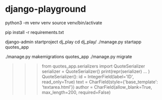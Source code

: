 # django-playground

python3 -m venv venv
source venv/bin/activate

pip install -r requirements.txt

django-admin startproject dj_play
cd dj_play/
./manage.py startapp quotes_app

./manage.py makemigrations quotes_app
./manage.py migrate


>>> from quotes_app.serializers import QuoteSerializer
>>> serializer = QuoteSerializer()
>>> print(repr(serializer)
... )
QuoteSerializer():
    id = IntegerField(label='ID', read_only=True)
    text = CharField(style={'base_template': 'textarea.html'})
    author = CharField(allow_blank=True, max_length=200, required=False)
>>> 